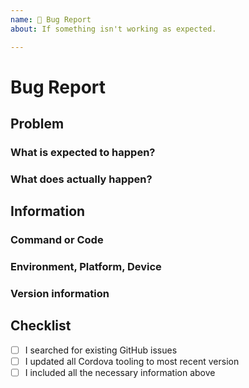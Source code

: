 ```yaml
---
name: 🐛 Bug Report
about: If something isn't working as expected.

---
```


# Bug Report

## Problem

### What is expected to happen?



### What does actually happen?



## Information
<!-- Include all relevant information that might help understand and reproduce the problem -->



### Command or Code
<!-- What command or code is needed to reproduce the problem? -->



### Environment, Platform, Device
<!-- In what environment, on what platform or on which device are you experiencing the issue? -->



### Version information
<!-- 
What are relevant versions you are using?
For example:
Cordova: Cordova CLI, Cordova Platforms, Cordova Plugins 
Other Frameworks: Ionic Framework and CLI version
Operating System, Android Studio, Xcode etc.
-->



## Checklist
<!-- Please check the boxes by putting an x in the [ ] like so: [x] -->

- [ ] I searched for existing GitHub issues
- [ ] I updated all Cordova tooling to most recent version
- [ ] I included all the necessary information above
